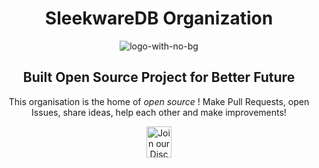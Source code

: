 <div align="center">
    
<h1>SleekwareDB Organization</h1>

<img src="https://i.ibb.co/dmKd2Yr/logo-with-no-bg.png" alt="logo-with-no-bg" border="0">
  
<h2>Built Open Source Project for Better Future</h2>

<p> This organisation is the home of <i> open source </i>! Make Pull Requests, open Issues, share ideas, help each other and make improvements! </p>

</div>
    
<p align="center">
    <a align="center" href="https://discord.gg/3AV5Z8mRSf"><img alt="Join our Discord community here."
src="https://discord.com/assets/3437c10597c1526c3dbd98c737c2bcae.svg" width="40" height="50"/></a>
</p>
